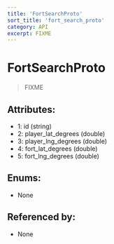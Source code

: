 ```yaml
---
title: 'FortSearchProto'
sort_title: 'fort_search_proto'
category: API
excerpt: FIXME
---
```


# FortSearchProto

> FIXME

## Attributes:

- 1: id (string)
- 2: player_lat_degrees (double)
- 3: player_lng_degrees (double)
- 4: fort_lat_degrees (double)
- 5: fort_lng_degrees (double)

## Enums:

- None

## Referenced by:

- None
